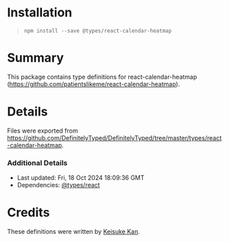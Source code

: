 # Installation
> `npm install --save @types/react-calendar-heatmap`

# Summary
This package contains type definitions for react-calendar-heatmap (https://github.com/patientslikeme/react-calendar-heatmap).

# Details
Files were exported from https://github.com/DefinitelyTyped/DefinitelyTyped/tree/master/types/react-calendar-heatmap.

### Additional Details
 * Last updated: Fri, 18 Oct 2024 18:09:36 GMT
 * Dependencies: [@types/react](https://npmjs.com/package/@types/react)

# Credits
These definitions were written by [Keisuke Kan](https://github.com/9renpoto).
